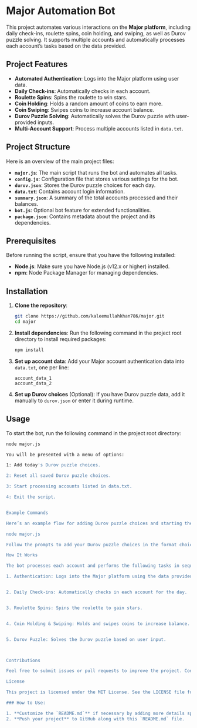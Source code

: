 # Major Automation Bot

This project automates various interactions on the **Major platform**, including daily check-ins, roulette spins, coin holding, and swiping, as well as Durov puzzle solving. It supports multiple accounts and automatically processes each account’s tasks based on the data provided.

## Project Features

- **Automated Authentication**: Logs into the Major platform using user data.
- **Daily Check-ins**: Automatically checks in each account.
- **Roulette Spins**: Spins the roulette to win stars.
- **Coin Holding**: Holds a random amount of coins to earn more.
- **Coin Swiping**: Swipes coins to increase account balance.
- **Durov Puzzle Solving**: Automatically solves the Durov puzzle with user-provided inputs.
- **Multi-Account Support**: Process multiple accounts listed in `data.txt`.

## Project Structure

Here is an overview of the main project files:

- **`major.js`**: The main script that runs the bot and automates all tasks.
- **`config.js`**: Configuration file that stores various settings for the bot.
- **`durov.json`**: Stores the Durov puzzle choices for each day.
- **`data.txt`**: Contains account login information.
- **`summary.json`**: A summary of the total accounts processed and their balances.
- **`bot.js`**: Optional bot feature for extended functionalities.
- **`package.json`**: Contains metadata about the project and its dependencies.

## Prerequisites

Before running the script, ensure that you have the following installed:

- **Node.js**: Make sure you have Node.js (v12.x or higher) installed.
- **npm**: Node Package Manager for managing dependencies.

## Installation

1. **Clone the repository**:
    ```bash
    git clone https://github.com/kaleemullahkhan786/major.git
    cd major
    ```

2. **Install dependencies**:
    Run the following command in the project root directory to install required packages:
    ```bash
    npm install
    ```

3. **Set up account data**:
    Add your Major account authentication data into `data.txt`, one per line:
    ```
    account_data_1
    account_data_2
    ```

4. **Set up Durov choices** (Optional):
    If you have Durov puzzle data, add it manually to `durov.json` or enter it during runtime.

## Usage

To start the bot, run the following command in the project root directory:

```bash
node major.js

You will be presented with a menu of options:

1: Add today's Durov puzzle choices.

2: Reset all saved Durov puzzle choices.

3: Start processing accounts listed in data.txt.

4: Exit the script.


Example Commands

Here’s an example flow for adding Durov puzzle choices and starting the bot:

node major.js

Follow the prompts to add your Durov puzzle choices in the format choice1,choice2,choice3,choice4.

How It Works

The bot processes each account and performs the following tasks in sequence:

1. Authentication: Logs into the Major platform using the data provided in data.txt.


2. Daily Check-ins: Automatically checks in each account for the day.


3. Roulette Spins: Spins the roulette to gain stars.


4. Coin Holding & Swiping: Holds and swipes coins to increase balance.


5. Durov Puzzle: Solves the Durov puzzle based on user input.



Contributions

Feel free to submit issues or pull requests to improve the project. Contributions are welcome!

License

This project is licensed under the MIT License. See the LICENSE file for more details.

### How to Use:

1. **Customize the `README.md`** if necessary by adding more details specific to your usage or personal preferences.
2. **Push your project** to GitHub along with this `README.md` file.
